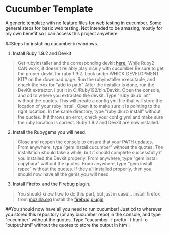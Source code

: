 Cucumber Template
=================

A generic template with no feature files for web testing in cucumber. Some general steps for basic web testing. Not intended to be amazing, mostly for my own benefit so I can access this project anywhere.

##Steps for installing cucumber in windows.

1. Install Ruby 1.9.2 and Devkit
>Get rubyinstaller and the corresponding devkit [here.](http://rubyinstaller.org/downloads/)
>While Ruby2 CAN work, it doesn't reliably play nicely with cucumber
>Be sure to get the proper devkit for ruby 1.9.2. Look under WHICK DEVELOPMENT KIT? on the download page.
>Run the rubyinstaller executable, and check the box for "add to path"
>After the installer is done, run the DevKit extractor. I put it in C:/Ruby192/bin/Devkit.
>Open the console, and cd to where you extracted the devkit.
>Type "ruby dk.rb init" without the quotes. This will create a config.yml file that will store the location of your ruby install. Open it to make sure it is pointing to the right location.
>In the same directory, type "ruby dk.rb install" without the quotes. If it throws an error, check your config.yml and make sure the ruby location is correct.
>Ruby 1.9.2 and Devkit are now installed.
2. Install the Rubygems you will need.
>Close and reopen the console to ensure that your PATH updates.
>From anywhere, type "gem install cucumber" without the quotes. The installation should take a while, but it should complete successfully if you installed the Devkit properly.
>From anywhere, type "gem install capybara" without the quotes.
>From anywhere, type "gem install rspec" without the quotes.
>If they all installed properly, then you should now have all the gems you will need.
3. Install Firefox and the Firebug plugin.
>You should know how to do this part, but just in case...
>Install firefox from [mozilla.org](http://www.mozilla.org/en-US/)
>Install the [firebug plugin](https://getfirebug.com/)

##You should now have all you need to run cucumber!
Just cd to wherever you stored this repository (or any cucumber repo) in the console, and type "cucumber" without the quotes.
Type "cucumber -f pretty -f html -o "output.html" without the quotes to store the output in html.
